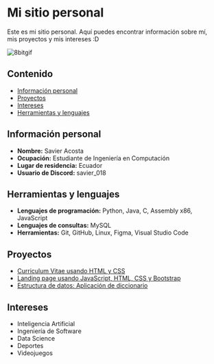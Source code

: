 # Mi sitio personal
Este es mi sitio personal. Aquí puedes encontrar información sobre mí,  
mis proyectos y mis intereses :D  

![8bitgif](https://i.pinimg.com/originals/02/f5/1c/02f51c4a09c743de64df5236ee19340e.gif)
## Contenido
* [Información personal](#información-personal)
* [Proyectos](#proyectos)
* [Intereses](#intereses)
* [Herramientas y lenguajes](#herramientas-y-lenguajes)
## Información personal
* **Nombre:** Savier Acosta
* **Ocupación:** Estudiante de Ingeniería en Computación
* **Lugar de residencia:** Ecuador
* **Usuario de Discord:** savier_018
## Herramientas y lenguajes
* **Lenguajes de programación:** Python, Java, C, Assembly x86, JavaScript
* **Lenguajes de consultas:** MySQL
* **Herramientas:** Git, GitHub, Linux, Figma, Visual Studio Code
## Proyectos
* [Curriculum Vitae usando HTML y CSS](https://savier018.github.io/curriculum/)
* [Landing page usando JavaScript, HTML, CSS y Bootstrap](https://savier018.github.io/landing-page/)
* [Estructura de datos: Aplicación de diccionario](https://github.com/savier018/aplicacionDiccionario)
## Intereses
* Inteligencia Artificial
* Ingeniería de Software
* Data Science
* Deportes
* Videojuegos
